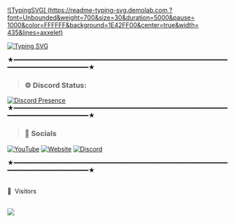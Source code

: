 [![TypingSVG] (https://readme-typing-svg.demolab.com ?font=Unbounded&weight=700&size=30&duration=5000&pause= 1000&color=FFFFFF&background=1E42FF00&center=true&width= 435&lines=axxelet)](https://guns.lol/w_ws)

[![Typing
SVG](https://readme-typing-svg.demolab.com?font=Unbounded&weight=700&pause=1000&color=FFFFFF&background=1E42FF00&center=true&width=435&lines=Github.com%2FDEVmqrio)](https://guns.lol/w_ws)

★━━━━━━━━━━━━━━━━━━━━━━━━━━━━━━━━━━━━━━━━━━━━━━━━━━━━━━━━━━━━━━━━━━━━━━━━━━━━━━━━★


> ### ⚙️ Discord Status: 

[![Discord Presence](https://lanyard.cnrad.dev/api/627411222056271894?showDisplayName=true&hideStatus=false&theme=dark&bg=000000&borderRadius=10px&ignoreAppId=627411222056271894)](https://discord.com/users/627411222056271894)
★━━━━━━━━━━━━━━━━━━━━━━━━━━━━━━━━━━━━━━━━━━━━━━━━━━━━━━━━━━━━━━━━━━━━━━━━━━━━━━━━★
 > ### 🎈 Socials 
 
   [![YouTube](https://img.shields.io/badge/YouTube-red?style=for-the-badge&logo=youtube&logoColor=white)](https://www.youtube.com/channel/@mqrioSTW)
   [![Website](https://img.shields.io/badge/website-000000?style=for-the-badge&logo=About.me&logoColor=white)](https://guns.lol/w_ws)
   [![Discord](https://img.shields.io/badge/-Discord-7289DA?style=for-the-badge&logo=discord&logoColor=white)](https://discord.com/users/627411222056271894) 
 
 ★━━━━━━━━━━━━━━━━━━━━━━━━━━━━━━━━━━━━━━━━━━━━━━━━━━━━━━━━━━━━━━━━━━━━━━━━━━━━━━━━★
   <br><br>
<p>👀 &nbsp;Visitors</p>
 <br>
<img align="left" src="https://profile-counter.glitch.me/axxelet/count.svg" />
